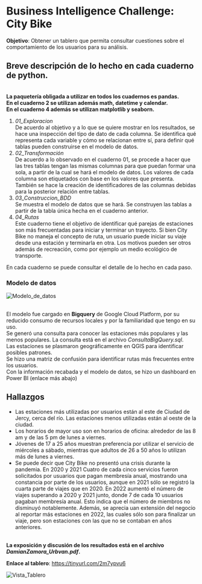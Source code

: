 # Business Intelligence Challenge: City Bike

**Objetivo**: Obtener un tablero que permita consultar cuestiones sobre el comportamiento de los usuarios para su análisis.

## Breve descripción de lo hecho en cada cuaderno de python. 
<br>**La paquetería obligada a utilizar en todos los cuadernos es pandas. 
<br>En el cuaderno 2 se utilizan además math, datetime y calendar. 
<br>En el cuaderno 4 además se utilizan matplotlib y seaborn.**

1. *01_Exploracion*
   <br> De acuerdo al objetivo y a lo que se quiere mostrar en los resultados, se hace una inspección del tipo de dato de cada columna. Se identifica qué representa cada variable y cómo se relacionan entre sí, para definir qué tablas pueden construirse en el modelo de datos.
2. *02_Transformación*
   <br> De acuerdo a lo observado en el cuaderno 01, se procede a hacer que las tres tablas tengan las mismas columnas para que puedan formar una sola, a partir de la cual se hará el modelo de datos. Los valores de cada columna son etiquetados con base en los valores que presenta. También se hace la creación de identificadores de las columnas debidas para la posterior relación entre tablas.
3. *03_Construccion_BDD*
   <br> Se muestra el modelo de datos que se hará. Se construyen las tablas a partir de la tabla única hecha en el cuaderno anterior. 
 4. *04_Rutas*
    <br> Este cuaderno tiene el objetivo de identificar qué parejas de estaciones son más frecuentadas para iniciar y terminar un trayecto. Si bien City Bike no maneja el concepto de ruta, un usuario puede iniciar su viaje desde una estación y terminarla en otra. Los motivos pueden ser otros además de recreación, como por ejemplo un medio ecológico de transporte.
   
En cada cuaderno se puede consultar el detalle de lo hecho en cada paso.

### Modelo de datos

![Modelo_de_datos](https://raw.githubusercontent.com/DamianZAR/Urbvan_citybike/main/code/images/Modelo_datos.jpg)

<br> El modelo fue cargado en **Bigquery** de Google Cloud Platform, por su reducido consumo de recursos locales y por la familiaridad que tengo en su uso.
<br> Se generó una consulta para conocer las estaciones más populares y las menos populares. La consulta está en el archivo *ConsultaBigQuery.sql*.
<br> Las estaciones se plasmaron geográficamente en QGIS para identificar posibles patrones.
<br> Se hizo una matriz de confusión para identificar rutas más frecuentes entre los usuarios.
<br> Con la información recabada y el modelo de datos, se hizo un dashboard en Power BI (enlace más abajo)

## Hallazgos
* Las estaciones más utilizadas por usuarios están al este de Ciudad de Jercy, cerca del río. Las estaciones menos utilizadas están al oeste de la ciudad. 
* Los horarios de mayor uso son en horarios de oficina: alrededor de las 8 am y de las 5 pm de lunes a viernes.
* Jóvenes de 17 a 25 años muestran preferencia por utilizar el servicio de miércoles a sábado, mientras que adultos de 26 a 50 años lo utilizan más de lunes a viernes.
* Se puede decir que City Bike no presentó una crisis durante la pandemia. En 2020 y 2021 Cuatro de cada cinco servicios fueron solicitados por usuarios que pagan membresía anual, mostrando una constancia por parte de los usuarios, aunque en 2021 sólo se registró la cuarta parte de viajes que en 2020. En 2022 aumentó el número de viajes superando a 2020 y 2021 junto, donde 7 de cada 10 usuarios pagaban membresía anual. Esto indica que el número de miembros no disminuyó notablemente. Además, se aprecia uan extensión del negocio al reportar más estaciones en 2022, las cuales sólo son para finalizar un viaje, pero son estaciones con las que no se contaban en años anteriores.

<br> **La exposición y discusión de los resultados está en el archivo *DamianZamora_Urbvan.pdf*.**

**Enlace al tablero**: https://tinyurl.com/2m7ypvu6 

![Vista_Tablero](https://raw.githubusercontent.com/DamianZAR/Urbvan_citybike/main/code/images/Vista_Tablero.JPG)
